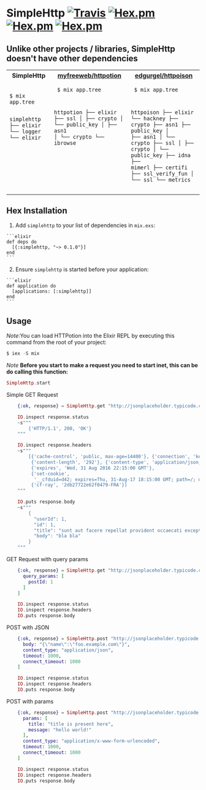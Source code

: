 # SimpleHttp [![Travis](https://travis-ci.org/alexandrubagu/simplehttp.svg)](https://travis-ci.org/alexandrubagu/simplehttp) [![Hex.pm](https://img.shields.io/hexpm/v/simplehttp.svg?maxAge=2592000)](https://hex.pm/packages/simplehttp) [![Hex.pm](https://img.shields.io/hexpm/dt/simplehttp.svg?maxAge=2592000)](https://hex.pm/packages/simplehttp) [![Hex.pm](https://img.shields.io/hexpm/l/simplehttp.svg?maxAge=2592000)](https://hex.pm/packages/simplehttp)

## Unlike other projects / libraries, SimpleHttp doesn't have other dependencies

<table>
  <tbody>
    <tr>
      <th>SimpleHttp</th>
      <th> <a href="https://github.com/myfreeweb/httpotion">myfreeweb/httpotion</a> </th>
      <th> <a href="https://github.com/edgurgel/httpoison">edgurgel/httpoison</a> </th>
    </tr>
    <tr>
      <td valign="top">
	<pre class="vicinity rich-diff-level-zero">
	   <code class="rich-diff-level-one">
$ mix app.tree      

simplehttp
├── elixir
└── logger
    └── elixir
	   </code>
        </pre> 
      </td>
      <td valign="top">
	<pre class="vicinity rich-diff-level-zero">
	   <code class="rich-diff-level-one">
$ mix app.tree      

httpotion
├── elixir
├── ssl
│   ├── crypto
│   └── public_key
│       ├── asn1
│       └── crypto
└── ibrowse
	   </code>
        </pre> 
      </td>
      <td valign="top">
	<pre class="vicinity rich-diff-level-zero">
	   <code class="rich-diff-level-one">
$ mix app.tree      

httpoison
├── elixir
└── hackney
    ├── crypto
    ├── asn1
    ├── public_key
    │   ├── asn1
    │   └── crypto
    ├── ssl
    │   ├── crypto
    │   └── public_key
    ├── idna
    ├── mimerl
    ├── certifi
    ├── ssl_verify_fun
    │   └── ssl
    └── metrics
	   </code>
        </pre> 
      </td>
    </tr>
  </tbody>
</table>

## Hex Installation 

  1. Add `simplehttp` to your list of dependencies in `mix.exs`:

    ```elixir
    def deps do
      [{:simplehttp, "~> 0.1.0"}]
    end
    ```

  2. Ensure `simplehttp` is started before your application:

    ```elixir
    def application do
      [applications: [:simplehttp]]
    end
    ```

## Usage

*Note*:You can load HTTPotion into the Elixir REPL by executing this command from the root of your project:

```elixir
$ iex -S mix
```

*Note* **Before you start to make a request you need to start inet, this can be do calling this function:**

```elixir
SimpleHttp.start
```

Simple GET Request
```elixir
    {:ok, response} = SimpleHttp.get "http://jsonplaceholder.typicode.com/posts/1"

    IO.inspect response.status 
    ~s"""
        {'HTTP/1.1', 200, 'OK'}
    """

    IO.inspect response.headers
    ~s"""
   		[{'cache-control', 'public, max-age=14400'}, {'connection', 'keep-alive'},
		 {'content-length', '292'}, {'content-type', 'application/json; charset=utf-8'},
		 {'expires', 'Wed, 31 Aug 2016 22:15:00 GMT'},
		 {'set-cookie',
		  '__cfduid=d42; expires=Thu, 31-Aug-17 18:15:00 GMT; path=/; domain=.typicode.com; HttpOnly'},
		 {'cf-ray', '2db27722e62f0479-FRA'}] 
    """   

    IO.puts response.body
	~s"""
		{
		  "userId": 1,
		  "id": 1,
		  "title": "sunt aut facere repellat provident occaecati excepturi optio reprehenderit",
		  "body": "bla bla"
		}
	"""

```

GET Request with query params
```elixir
    {:ok, response} = SimpleHttp.get "http://jsonplaceholder.typicode.com/posts/1", [
      query_params: [
        postId: 1
      ]
    ]

    IO.inspect response.status 
    IO.inspect response.headers
    IO.puts response.body
```

POST with JSON
```elixir
    {:ok, response} = SimpleHttp.post "http://jsonplaceholder.typicode.com/posts", [
      body: "{\"name\":\"foo.example.com\"}",
      content_type: "application/json",
      timeout: 1000,
      connect_timeout: 1000
    ]

    IO.inspect response.status 
    IO.inspect response.headers
    IO.puts response.body
```

POST with params
```elixir
    {:ok, response} = SimpleHttp.post "http://jsonplaceholder.typicode.com/posts", [
      params: [
        title: "title is present here",
        message: "hello world!"
      ],
      content_type: "application/x-www-form-urlencoded",
      timeout: 1000,
      connect_timeout: 1000
    ]

    IO.inspect response.status 
    IO.inspect response.headers
    IO.puts response.body
```

